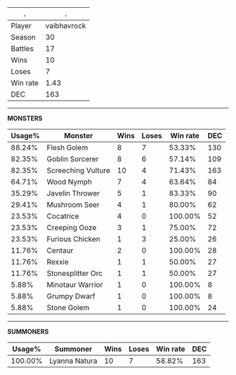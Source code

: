 .|.
|-|-
Player|vaibhavrock
Season|30
Battles|17
Wins|10
Loses|7
Win rate|1.43
DEC|163

---
**MONSTERS**

Usage%|Monster|Wins|Loses|Win rate|DEC|
-|-|-|-|-|-|
88.24%|Flesh Golem|8|7|53.33%|130|
82.35%|Goblin Sorcerer|8|6|57.14%|109|
82.35%|Screeching Vulture|10|4|71.43%|163|
64.71%|Wood Nymph|7|4|63.64%|84|
35.29%|Javelin Thrower|5|1|83.33%|90|
29.41%|Mushroom Seer|4|1|80.00%|62|
23.53%|Cocatrice|4|0|100.00%|52|
23.53%|Creeping Ooze|3|1|75.00%|72|
23.53%|Furious Chicken|1|3|25.00%|26|
11.76%|Centaur|2|0|100.00%|28|
11.76%|Rexxie|1|1|50.00%|27|
11.76%|Stonesplitter Orc|1|1|50.00%|27|
5.88%|Minotaur Warrior|1|0|100.00%|8|
5.88%|Grumpy Dwarf|1|0|100.00%|8|
5.88%|Stone Golem|1|0|100.00%|24|

---
**SUMMONERS**

Usage%|Summoner|Wins|Loses|Win rate|DEC|
-|-|-|-|-|-|
100.00%|Lyanna Natura|10|7|58.82%|163|
